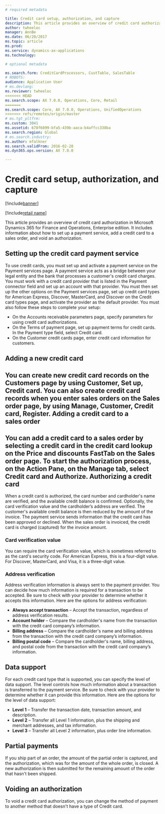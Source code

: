 ```yaml
---
# required metadata

title: Credit card setup, authorization, and capture
description: This article provides an overview of credit card authorization in Microsoft Dynamics 365 for Finance and Operations, Enterprise edition. It includes information about how to set up a payment service, add a credit card to a sales order, and void an authorization.
author: twheeloc
manager: AnnBe
ms.date: 06/20/2017
ms.topic: article
ms.prod: 
ms.service: dynamics-ax-applications
ms.technology: 

# optional metadata

ms.search.form: CreditCardProcessors, CustTable, SalesTable
# ROBOTS: 
audience: Application User
# ms.devlang: 
ms.reviewer: twheeloc
<<<<<<< HEAD
ms.search.scope: AX 7.0.0, Operations, Core, Retail
=======
ms.search.scope: Core, AX 7.0.0, Operations, UnifiedOperations
>>>>>>> refs/remotes/origin/master
# ms.tgt_pltfrm: 
ms.custom: 3041
ms.assetid: 678f6899-bfa5-439b-aaca-b4affcc338ba
ms.search.region: Global
# ms.search.industry: 
ms.author: mfalkner
ms.search.validFrom: 2016-02-28
ms.dyn365.ops.version: AX 7.0.0

---
```


# Credit card setup, authorization, and capture

[!include[banner](../includes/banner.md)]

[!include[retail name](../includes/retail-name.md)]


This article provides an overview of credit card authorization in Microsoft Dynamics 365 for Finance and Operations, Enterprise edition. It includes information about how to set up a payment service, add a credit card to a sales order, and void an authorization.

Setting up the credit card payment service
------------------------------------------

To use credit cards, you must set up and activate a payment service on the Payment services page. A payment service acts as a bridge between your legal entity and the bank that processes a customer's credit card charges. You must work with a credit card provider that is listed in the Payment connector field and set up an account with that provider. You must then set up the other options on the Payment services page, set up credit card types for American Express, Discover, MasterCard, and Discover on the Credit card types page, and activate the provider as the default provider. You must also follow these steps to complete your setup:
-   On the Accounts receivable parameters page, specify parameters for using credit card authorizations.
-   On the Terms of payment page, set up payment terms for credit cards. In the Payment type field, select Credit card.
-   On the Customer credit cards page, enter credit card information for customers.

## Adding a new credit card
You can create new credit card records on the Customers page by using Customer, Set up, Credit card. You can also create credit card records when you enter sales orders on the Sales order page, by using Manage, Customer, Credit card, Register.
Adding a credit card to a sales order
-------------------------------------

You can add a credit card to a sales order by selecting a credit card in the credit card lookup on the Price and discounts FastTab on the Sales order page. To start the authorization process, on the Action Pane, on the Manage tab, select Credit card and Authorize.
Authorizing a credit card
-------------------------

When a credit card is authorized, the card number and cardholder's name are verified, and the available credit balance is confirmed. Optionally, the card verification value and the cardholder’s address are verified. The customer's available credit balance is then reduced by the amount of the invoice. The payment service sends information that the credit card has been approved or declined. When the sales order is invoiced, the credit card is charged (captured) for the invoice amount.

### Card verification value

You can require the card verification value, which is sometimes referred to as the card's security code. For American Express, this is a four-digit value. For Discover, MasterCard, and Visa, it is a three-digit value.

### Address verification

Address verification information is always sent to the payment provider. You can decide how much information is required for a transaction to be accepted. Be sure to check with your provider to determine whether it accepts this information. Here are the options for address verification:
-   **Always accept transaction** – Accept the transaction, regardless of address verification results.
-   **Account holder** – Compare the cardholder's name from the transaction with the credit card company’s information.
-   **Billing address** – Compare the cardholder's name and billing address from the transaction with the credit card company’s information.
-   **Billing postal code** – Compare the cardholder's name, billing address, and postal code from the transaction with the credit card company’s information.

## Data support
For each credit card type that is supported, you can specify the level of data support. The level controls how much information about a transaction is transferred to the payment service. Be sure to check with your provider to determine whether it can provide this information. Here are the options for the level of data support:
-   **Level 1** – Transfer the transaction date, transaction amount, and description.
-   **Level 2** – Transfer all Level 1 information, plus the shipping and merchant addresses, and tax information.
-   **Level 3** – Transfer all Level 2 information, plus order line information.

## Partial payments
If you ship part of an order, the amount of the partial order is captured, and the authorization, which was for the amount of the whole order, is closed. A new authorization is then submitted for the remaining amount of the order that hasn't been shipped.

## Voiding an authorization
To void a credit card authorization, you can change the method of payment to another method that doesn't have a type of Credit card.





